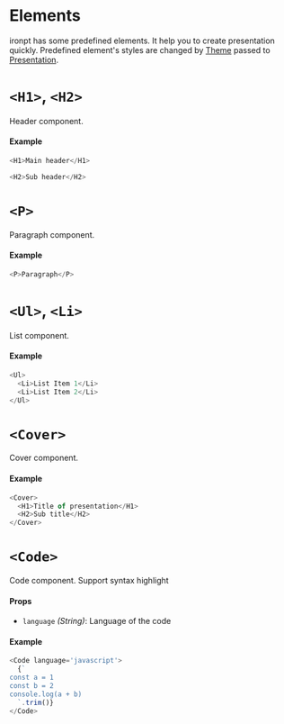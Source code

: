 # Elements

ironpt has some predefined elements. It help you to create presentation quickly. Predefined element's styles are changed by [Theme](/docs/api/Theme.md) passed to [Presentation](/docs/api/Presentation.md).

# `<H1>`, `<H2>`

Header component.

#### Example

```js
<H1>Main header</H1>
```

```js
<H2>Sub header</H2>
```

# `<P>`

Paragraph component.

#### Example

```js
<P>Paragraph</P>
```

# `<Ul>`, `<Li>`

List component.

#### Example

```js
<Ul>
  <Li>List Item 1</Li>
  <Li>List Item 2</Li>
</Ul>
```

# `<Cover>`

Cover component.

#### Example

```js
<Cover>
  <H1>Title of presentation</H1>
  <H2>Sub title</H2>
</Cover>
```

# `<Code>`

Code component. Support syntax highlight

#### Props

- `language` *(String)*: Language of the code

#### Example

```js
<Code language='javascript'>
  {`
const a = 1
const b = 2
console.log(a + b)
  `.trim()}
</Code>
```

